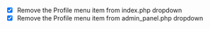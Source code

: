 - [x] Remove the Profile menu item from index.php dropdown
- [x] Remove the Profile menu item from admin_panel.php dropdown
